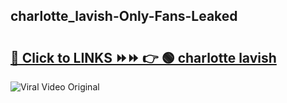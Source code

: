 
 ## charlotte_lavish-Only-Fans-Leaked

# <h2><a href="https://clipsfans.com/charlotte_lavish&ref=git">🔗 Click to LINKS ⏩⏩ 👉 🟢 charlotte lavish </a></h2>

<a href="https://clipsfans.com/charlotte_lavish&ref=git" rel="nofollow" data-target="animated-image.originalLink"><img src="https://i.ibb.co.com/xMMVF88/686577567.gif" alt="Viral Video Original" style="max-width: 100%; display: inline-block;" data-target="animated-image.originalImage"></a>
